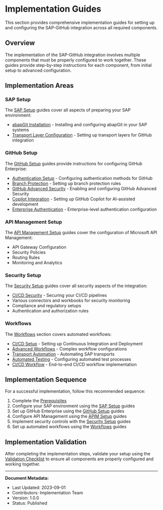 # Implementation Guides

This section provides comprehensive implementation guides for setting up and configuring the SAP-GitHub integration across all required components.

## Overview

The implementation of the SAP-GitHub integration involves multiple components that must be properly configured to work together. These guides provide step-by-step instructions for each component, from initial setup to advanced configuration.

## Implementation Areas

### SAP Setup

The [SAP Setup](./sap-setup/index.md) guides cover all aspects of preparing your SAP environment:

- [abapGit Installation](./sap-setup/abapgit-installation.md) - Installing and configuring abapGit in your SAP systems
- [Transport Layer Configuration](./sap-setup/transport-layer.md) - Setting up transport layers for GitHub integration

### GitHub Setup

The [GitHub Setup](./github-setup/index.md) guides provide instructions for configuring GitHub Enterprise:

- [Authentication Setup](./github-setup/authentication.md) - Configuring authentication methods for GitHub
- [Branch Protection](./github-setup/branch-protection.md) - Setting up branch protection rules
- [GitHub Advanced Security](./github-setup/advanced-security.md) - Enabling and configuring GitHub Advanced Security
- [Copilot Integration](./github-setup/copilot-integration.md) - Setting up GitHub Copilot for AI-assisted development
- [Enterprise Authentication](./github-setup/enterprise-authentication.md) - Enterprise-level authentication configuration

### API Management Setup

The [API Management Setup](./apim-setup/index.md) guides cover the configuration of Microsoft API Management:

- API Gateway Configuration
- Security Policies
- Routing Rules
- Monitoring and Analytics

### Security Setup

The [Security Setup](./security-setup/index.md) guides cover all security aspects of the integration:

- [CI/CD Security](./security-setup/cicd-security.md) - Securing your CI/CD pipelines
- Various connectors and workbooks for security monitoring
- Compliance and regulatory setups
- Authentication and authorization rules

### Workflows

The [Workflows](./workflows/index.md) section covers automated workflows:

- [CI/CD Setup](./workflows/ci-cd-setup.md) - Setting up Continuous Integration and Deployment
- [Advanced Workflows](./workflows/advanced-workflows.md) - Complex workflow configurations 
- [Transport Automation](./workflows/transport-automation.md) - Automating SAP transports
- [Automated Testing](./workflows/automated-testing.md) - Configuring automated test processes
- [CI/CD Workflow](./workflows/cicd-workflow.md) - End-to-end CI/CD workflow implementation

## Implementation Sequence

For a successful implementation, follow this recommended sequence:

1. Complete the [Prerequisites](../getting-started/prerequisites.md)
2. Configure your SAP environment using the [SAP Setup](./sap-setup/index.md) guides
3. Set up GitHub Enterprise using the [GitHub Setup](./github-setup/index.md) guides
4. Configure API Management using the [APIM Setup](./apim-setup/index.md) guides
5. Implement security controls with the [Security Setup](./security-setup/index.md) guides
6. Set up automated workflows using the [Workflows](./workflows/index.md) guides

## Implementation Validation

After completing the implementation steps, validate your setup using the [Validation Checklist](../reference/validation-checklist.md) to ensure all components are properly configured and working together.

---

**Document Metadata:**
- Last Updated: 2023-09-01
- Contributors: Implementation Team
- Version: 1.0.0
- Status: Published